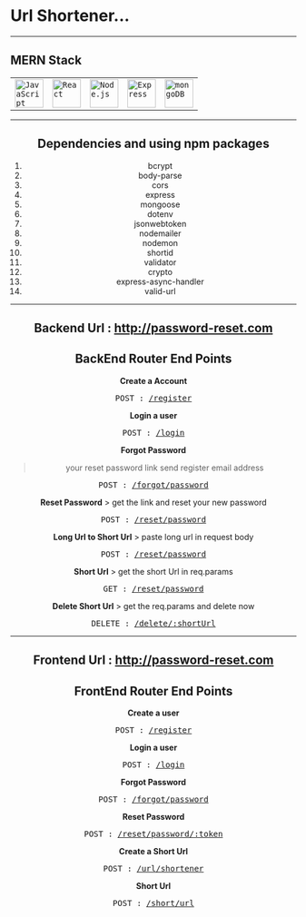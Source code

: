 # Url Shortener...

------------------------------

## MERN Stack

<div align="center">
	<table>
		<tr>
			<td><code><img width="50" src="https://user-images.githubusercontent.com/25181517/117447155-6a868a00-af3d-11eb-9cfe-245df15c9f3f.png" alt="JavaScript" title="JavaScript"/></code></td>
			<td><code><img width="50" src="https://user-images.githubusercontent.com/25181517/183897015-94a058a6-b86e-4e42-a37f-bf92061753e5.png" alt="React" title="React"/></code></td>
			<td><code><img width="50" src="https://user-images.githubusercontent.com/25181517/183568594-85e280a7-0d7e-4d1a-9028-c8c2209e073c.png" alt="Node.js" title="Node.js"/></code></td>
			<td><code><img width="50" src="https://user-images.githubusercontent.com/25181517/183859966-a3462d8d-1bc7-4880-b353-e2cbed900ed6.png" alt="Express" title="Express"/></code></td>
			<td><code><img width="50" src="https://user-images.githubusercontent.com/25181517/182884177-d48a8579-2cd0-447a-b9a6-ffc7cb02560e.png" alt="mongoDB" title="mongoDB"/></code></td>
		</tr>
	</table>

-------------------------------

## Dependencies and using npm packages
  
1. bcrypt
2. body-parse
3. cors
4. express 
5. mongoose
6. dotenv
7. jsonwebtoken
8. nodemailer
9. nodemon
10. shortid
11. validator
12. crypto
13. express-async-handler
14. valid-url

-------------------------------

## Backend Url : http://password-reset.com

## BackEnd Router End Points

<b>Create a Account</b>
<pre>POST : <a href='http://password-reset.com/api/v1/user/register'>/register</a></pre>

<b>Login a user</b>
<pre>POST : <a href='http://password-reset.com/api/v1/user/login'>/login</a></pre>

<b>Forgot Password</b>
  > your reset password link send register email address 
<pre>POST : <a href='http://password-reset.com/api/v1/user/forgot/password'>/forgot/password</a></pre>

<b>Reset Password</b>
    > get the link and reset your new password
<pre>POST : <a href='http://password-reset.com/api/v1/user/reset/password/:token'>/reset/password</a></pre>

<b>Long Url to Short Url</b>
    > paste long url in request body
<pre>POST : <a href='http://password-reset.com/api/v1/url/originalUrl'>/reset/password</a></pre>

<b>Short Url</b>
    > get the short Url in req.params
<pre>GET : <a href='http://password-reset.com/api/v1/user/reset/password/:token'>/reset/password</a></pre>

<b>Delete Short Url</b>
    > get the req.params and delete now
<pre>DELETE : <a href='http://password-reset.com/api/v1/url/delete/:shortUrl'>/delete/:shortUrl</a></pre>

---------------------------------

## Frontend Url : http://password-reset.com

## FrontEnd Router End Points

<b>Create a user</b>
<pre>POST : <a href='http://password-reset.com/register'>/register</a></pre>

<b>Login a user</b>
<pre>POST : <a href='http://password-reset.com/login'>/login</a></pre>

<b>Forgot Password</b>
<pre>POST : <a href='http://password-reset.com/forgot/password'>/forgot/password</a></pre>

<b>Reset Password</b>
<pre>POST : <a href='http://password-reset.com/reset/password/:token'>/reset/password/:token</a></pre>

<b>Create a Short Url</b>
<pre>POST : <a href='http://password-reset.com/url/shortener'>/url/shortener</a></pre>

<b>Short Url</b>
<pre>POST : <a href='http://password-reset.com/short/url'>/short/url</a></pre>